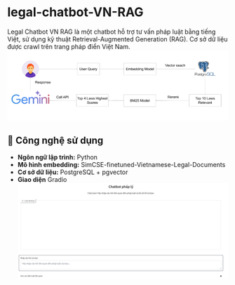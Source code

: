 # legal-chatbot-VN-RAG
Legal Chatbot VN RAG là một chatbot hỗ trợ tư vấn pháp luật bằng tiếng Việt, sử dụng kỹ thuật Retrieval-Augmented Generation (RAG). Cơ sở dữ liệu được crawl trên trang pháp điển Việt Nam.
![Sơ đồ hoạt động](anh/sodohoatdong.png)
## 🚀 Công nghệ sử dụng  
- **Ngôn ngữ lập trình:** Python  
- **Mô hình embedding:** SimCSE-finetuned-Vietnamese-Legal-Documents  
- **Cơ sở dữ liệu:** PostgreSQL + pgvector  
- **Giao diện** Gradio 
![Giao diện chatbot](anh/giaodien.png)
